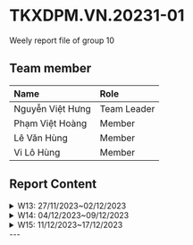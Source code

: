 # TKXDPM.VN.20231-01

Weely report file of group 10

## Team member

| Name           | Role        |
| :------------- | :---------- |
| Nguyễn Việt Hưng | Team Leader |
| Phạm Việt Hoàng   | Member      |
| Lê Văn Hùng    | Member      |
| Vi Lô Hùng    | Member      |

## Report Content

<details>
  <summary>W13: 27/11/2023~02/12/2023 </summary>
<br>
<details>
<summary>Nguyễn Việt Hưng</summary>
<br>

- Assigned tasks:
  -Stamp and Data coupling 

- Implementation details:
  - Pull Request(s): https://github.com/phamhoanggg/TKXDPM.KHMT.20231-10/pull/1
  - Specific implementation details:
    - Find and mark all stamp and data coupling in this application 

</details>

<details>
<summary>Phạm Việt Hoàng</summary>
<br>

- Assigned tasks:
  - Content coupling

- Implementation details:
  - Pull Request(s): https://github.com/phamhoanggg/TKXDPM.KHMT.20231-10/pull/2
  - Specific implementation details:
    - Find and mark all methods that have content coupling issues

</details>

<details>
<summary>Lê Văn Hùng</summary>
<br>

- Assigned tasks:
  - control coupling

- Implementation details:
  - Pull Request(s): https://github.com/phamhoanggg/TKXDPM.KHMT.20231-10/pull/3
  - Specific implementation details:
    - Tìm và comment control coupling

</details>

<details>
<summary>Vi Lô Hùng</summary>
<br>

- Assigned tasks:
  - Common coupling

- Implementation details:
  - Pull Request(s): 
  - Specific implementation details: https://github.com/phamhoanggg/TKXDPM.KHMT.20231-10/pull/4
    - Find and comment methods that have common coupling

</details>

</details>

<details>
  <summary>W14: 04/12/2023~09/12/2023 </summary>
<br>
<details>
<summary>Nguyễn Việt Hưng</summary>
<br>

- Assigned tasks:
  - Find functional cohesion

- Implementation details:
  - Pull Request(s): [pull request link](https://github.com/phamhoanggg/TKXDPM.KHMT.20231-10/pull/7)
  - Specific implementation details:
    - Find out all functional cohesion in project

</details>

<details>
<summary>Phạm Việt Hoàng</summary>
<br>

- Assigned tasks:
  - Communication Cohesion

- Implementation details:
  - Pull Request(s): [pull request link](https://github.com/phamhoanggg/TKXDPM.KHMT.20231-10/pull/8)
  - Specific implementation details:
    - Find out all communicational cohesion in project

</details>

<details>
<summary>Lê Văn Hùng</summary>
<br>

- Assigned tasks:
  - coincidental and logical cohesion

- Implementation details:
  - Pull Request(s): https://github.com/phamhoanggg/TKXDPM.KHMT.20231-10/pull/6
  - Specific implementation details:
    - Tìm coincidental và logical cohesion

</details>

<details>
<summary>Vi Lô Hùng</summary>
<br>

- Assigned tasks:
  - temporal cohesion and procedural cohesion

- Implementation details:
  - Pull Request(s): [pull request link](https://github.com/phamhoanggg/TKXDPM.KHMT.20231-10/pull/9)
  - Specific implementation details:
    - Find temporal and procedural cohesion 

</details>

</details>

<details>
  <summary>W15: 11/12/2023~17/12/2023 </summary>
<br>
<details>
<summary>Nguyễn Việt Hưng</summary>
<br>

- Assigned tasks:
  -Stamp and Data coupling 

- Implementation details:
  - Pull Request(s): 
  - Specific implementation details:
    - Chi tiết cv

</details>

<details>
<summary>Phạm Việt Hoàng</summary>
<br>

- Assigned tasks:
  - Tìm các class vi phạm nguyên tắc thiết kế S và D

- Implementation details:
  - Pull Request(s): https://github.com/phamhoanggg/TKXDPM.KHMT.20231-10/pull/10
  - Specific implementation details:
    - Phát hiện vi phạm nguyên tắc thiết kế về SRP ở các file: Cart.java và Order.java
    - Cart.java: lớp Cart phụ trách nhiệm vụ quản lý danh sách Media và cả thực hiện tính toán. Giải pháp là tách ra thêm 2 lớp CartController và CartCalculator để chịu trách nhiệm quản lý giỏ hàng và tính toán chi phí
    - Order.java: lớp Order chịu cả trách nhiệm về tính toán chi phí đơn hàng và cả quản lí thông tin giao hàng. Giải pháp là tạo ra 2 lớp OrderCalculator phụ trách tính toán chi phí, và lớp DeliveryInformation để quản lí thông tin giao hàng.
    - Chi tiết:
      - ![image](https://github.com/phamhoanggg/TKXDPM.KHMT.20231-10/assets/105777915/29d9c6bf-2dcd-4caa-bdc0-69b195a7adc5)
      - ![image](https://github.com/phamhoanggg/TKXDPM.KHMT.20231-10/assets/105777915/fc4ff561-6e8c-4a78-9314-3e45a864c9b9)



</details>

<details>
<summary>Lê Văn Hùng</summary>
<br>

- Assigned tasks:
  - Tìm The Open Closed Principle

- Implementation details:
  - Pull Request(s): https://github.com/phamhoanggg/TKXDPM.KHMT.20231-10/pull/12
  - Specific implementation details:
    - Tìm kiếm các class có nguyên lý Open Closed

</details>

<details>
<summary>Vi Lô Hùng</summary>
<br>

- Assigned tasks:
  - Kiểm tra vi phạm nguyên tắc thiết kế Liskov Substitution Principle

- Implementation details:
  - Pull Request(s): https://github.com/phamhoanggg/TKXDPM.KHMT.20231-10/pull/13
  - Specific implementation details: 
    - Tìm kiếm và kiểm tra các class có hoặc không vi phạm nguyên tắc thiết kế Liskov Substitution Principle

</details>

</details>

</details>
---
